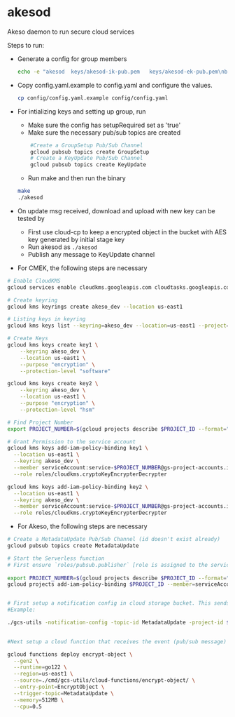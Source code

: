 # akesod

Akeso daemon to run secure cloud services

Steps to run:
- Generate a config for group members
  ```bash
  echo -e "akesod  keys/akesod-ik-pub.pem   keys/akesod-ek-pub.pem\nbob     keys/bob-ik-pub.pem      keys/bob-ek-pub.pem\ncici    keys/cici-ik-pub.pem     keys/cici-ek-pub.pem\ndave    keys/dave-ik-pub.pem     keys/dave-ek-pub.pem" > keys/4.conf
  ```
  
- Copy config.yaml.example to config.yaml and configure the values. 

    ```bash
    cp config/config.yaml.example config/config.yaml
    ```

- For intializing keys and setting up group, run
    - Make sure the config has setupRequired set as 'true'
    - Make sure the necessary pub/sub topics are created
    ```bash
        #Create a GroupSetup Pub/Sub Channel
        gcloud pubsub topics create GroupSetup
        # Create a KeyUpdate Pub/Sub Channel
        gcloud pubsub topics create KeyUpdate
    ```
    - Run make and then run the binary
    ```bash
    make
    ./akesod
    ```

- On update msg received, download and upload with new key can be tested by
  - First use cloud-cp to keep a encrypted object in the bucket with AES key generated by initial stage key
  - Run akesod as `./akesod`
  - Publish any message to KeyUpdate channel

- For CMEK, the following steps are necessary
  
```bash
# Enable CloudKMS
gcloud services enable cloudkms.googleapis.com cloudtasks.googleapis.com --project=$PROJECT_ID

# Create keyring
gcloud kms keyrings create akeso_dev --location us-east1

# Listing keys in keyring
gcloud kms keys list --keyring=akeso_dev --location=us-east1 --project=$PROJECT_ID

# Create Keys
gcloud kms keys create key1 \
    --keyring akeso_dev \
    --location us-east1 \
    --purpose "encryption" \
    --protection-level "software"

gcloud kms keys create key2 \
    --keyring akeso_dev \
    --location us-east1 \
    --purpose "encryption" \
    --protection-level "hsm"

# Find Project Number
export PROJECT_NUMBER=$(gcloud projects describe $PROJECT_ID --format="value(projectNumber)" | tail -1)

# Grant Permission to the service account
gcloud kms keys add-iam-policy-binding key1 \
  --location us-east1 \
  --keyring akeso_dev \
  --member serviceAccount:service-$PROJECT_NUMBER@gs-project-accounts.iam.gserviceaccount.com \
  --role roles/cloudkms.cryptoKeyEncrypterDecrypter

gcloud kms keys add-iam-policy-binding key2 \
  --location us-east1 \
  --keyring akeso_dev \
  --member serviceAccount:service-$PROJECT_NUMBER@gs-project-accounts.iam.gserviceaccount.com \
  --role roles/cloudkms.cryptoKeyEncrypterDecrypter
```

- For Akeso, the following steps are necessary
```bash
# Create a MetadataUpdate Pub/Sub Channel (id doesn't exist already)
gcloud pubsub topics create MetadataUpdate

# Start the Serverless function
# First ensure `roles/pubsub.publisher` [role is assigned to the service agent](https://cloud.google.com/storage/docs/reporting-changes#grant-required-role-to-service-agent) in your project. Assign the role using: 
 
export PROJECT_NUMBER=$(gcloud projects describe $PROJECT_ID --format="value(projectNumber)" | tail -1)
gcloud projects add-iam-policy-binding $PROJECT_ID --member=serviceAccount:service-${PROJECT_NUMBER}@gs-project-accounts.iam.gserviceaccount.com --role=roles/pubsub.publisher


# First setup a notification config in cloud storage bucket. This sends the object's metadata update event (pub/sub message) to the given topic id. The key for encrypting object is attached within the event's custom attribute.
#Example:

./gcs-utils -notification-config -topic-id MetadataUpdate -project-id $PROJECT_ID -event-type OBJECT_METADATA_UPDATE -custom-attributes=new_dek=x++yudvAtO9scc4NPYQusmPD0bsiyQic9ZHziqu62DE= gs://<BUCKET>
  

#Next setup a cloud function that receives the event (pub/sub message) and encrypts the object.

gcloud functions deploy encrypt-object \
  --gen2 \
  --runtime=go122 \
  --region=us-east1 \
  --source=./cmd/gcs-utils/cloud-functions/encrypt-object/ \
  --entry-point=EncryptObject \
  --trigger-topic=MetadataUpdate \
  --memory=512MB \
  --cpu=0.5

